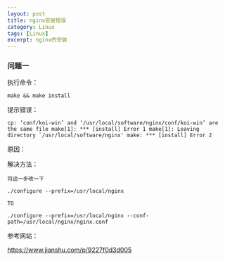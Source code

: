 ```yaml
---
layout: post
title: nginx安装错误
category: Linux
tags: [Linux]
excerpt: nginx的安装
---
```

### 问题一 ###

执行命令： 

    make && make install

提示错误： 

    cp: ‘conf/koi-win’ and ‘/usr/local/software/nginx/conf/koi-win’ are the same file make[1]: *** [install] Error 1 make[1]: Leaving directory `/usr/local/software/nginx' make: *** [install] Error 2


原因：

解决方法：

    将这一步改一下

	./configure --prefix=/usr/local/nginx
	
	TO
	
	./configure --prefix=/usr/local/nginx --conf-path=/usr/local/nginx/nginx.conf

参考网站：

https://www.jianshu.com/p/9227f0d3d005